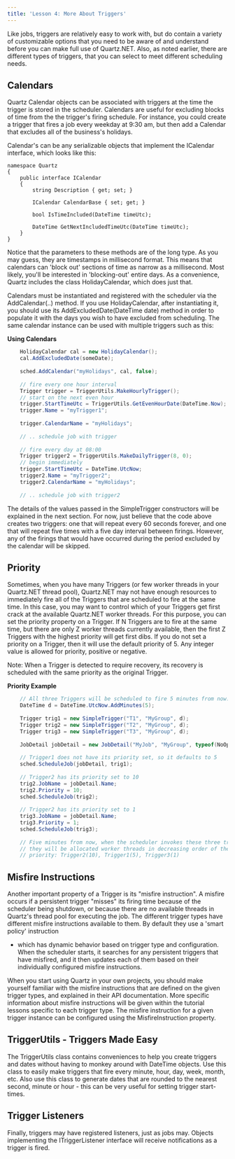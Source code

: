 ```yaml
---
title: 'Lesson 4: More About Triggers'
---
```


Like jobs, triggers are relatively easy to work with, but do contain a variety of customizable options that you need to
be aware of and understand before you can make full use of Quartz.NET. Also, as noted earlier, there are different types of triggers, 
that you can select to meet different scheduling needs.

## Calendars

Quartz Calendar objects can be associated with triggers at the time the trigger is stored in the scheduler. 
Calendars are useful for excluding blocks of time from the the trigger's firing schedule. For instance, you could 
create a trigger that fires a job every weekday at 9:30 am, but then add a Calendar that excludes all of the business's holidays.

Calendar's can be any serializable objects that implement the ICalendar interface, which looks like this:

    namespace Quartz
    {
        public interface ICalendar
        {
            string Description { get; set; }
    
            ICalendar CalendarBase { set; get; }
    
            bool IsTimeIncluded(DateTime timeUtc);
    
            DateTime GetNextIncludedTimeUtc(DateTime timeUtc);
        }
    } 

Notice that the parameters to these methods are of the long type. As you may guess, they are timestamps in millisecond format. 
This means that calendars can 'block out' sections of time as narrow as a millisecond. Most likely, you'll be interested in 
'blocking-out' entire days. As a convenience, Quartz includes the class HolidayCalendar, which does just that.

Calendars must be instantiated and registered with the scheduler via the AddCalendar(..) method. If you use HolidayCalendar, 
after instantiating it, you should use its AddExcludedDate(DateTime date) method in order to populate it with the days you wish 
to have excluded from scheduling. The same calendar instance can be used with multiple triggers such as this:

__Using Calendars__

```csharp
    HolidayCalendar cal = new HolidayCalendar();
    cal.AddExcludedDate(someDate);
    
    sched.AddCalendar("myHolidays", cal, false);
    
    // fire every one hour interval
    Trigger trigger = TriggerUtils.MakeHourlyTrigger();
    // start on the next even hour
    trigger.StartTimeUtc = TriggerUtils.GetEvenHourDate(DateTime.Now); 
    trigger.Name = "myTrigger1";
    
    trigger.CalendarName = "myHolidays";
    
    // .. schedule job with trigger
    
    // fire every day at 08:00
    Trigger trigger2 = TriggerUtils.MakeDailyTrigger(8, 0);
    // begin immediately
    trigger.StartTimeUtc = DateTime.UtcNow; 
    trigger2.Name = "myTrigger2";
    trigger2.CalendarName = "myHolidays";
    
    // .. schedule job with trigger2 
```
	
The details of the values passed in the SimpleTrigger constructors will be explained in the next section. 
For now, just believe that the code above creates two triggers: one that will repeat every 60 seconds forever, and one that 
will repeat five times with a five day interval between firings. However, any of the firings that would have 
occurred during the period excluded by the calendar will be skipped.

## Priority

Sometimes, when you have many Triggers (or few worker threads in your Quartz.NET thread pool), Quartz.NET may not have enough resources to 
immediately fire all of the Triggers that are scheduled to fire at the same time.  In this case, you may want to control 
which of your Triggers get first crack at the available Quartz.NET worker threads.  For this purpose, you can set the priority property on a Trigger.
If N Triggers are to fire at the same time, but there are only Z worker threads currently available, then the first Z Triggers with the highest priority will get first dibs.
If you do not set a priority on a Trigger, then it will use the default priority of 5. 
Any integer value is allowed for priority, positive or negative.

Note: When a Trigger is detected to require recovery, its recovery is scheduled with the same priority as the original Trigger.

__Priority Example__

```csharp
    // All three Triggers will be scheduled to fire 5 minutes from now.
    DateTime d = DateTime.UtcNow.AddMinutes(5);
    
    Trigger trig1 = new SimpleTrigger("T1", "MyGroup", d);
    Trigger trig2 = new SimpleTrigger("T2", "MyGroup", d);
    Trigger trig3 = new SimpleTrigger("T3", "MyGroup", d);
    
    JobDetail jobDetail = new JobDetail("MyJob", "MyGroup", typeof(NoOpJob));
    
    // Trigger1 does not have its priority set, so it defaults to 5
    sched.ScheduleJob(jobDetail, trig1);
    
    // Trigger2 has its priority set to 10
    trig2.JobName = jobDetail.Name;
    trig2.Priority = 10;
    sched.ScheduleJob(trig2);
    
    // Trigger2 has its priority set to 1
    trig3.JobName = jobDetail.Name;
    trig3.Priority = 1;
    sched.ScheduleJob(trig3);
    
    // Five minutes from now, when the scheduler invokes these three triggers
    // they will be allocated worker threads in decreasing order of their
    // priority: Trigger2(10), Trigger1(5), Trigger3(1) 
```

## Misfire Instructions

Another important property of a Trigger is its "misfire instruction". A misfire occurs if a persistent trigger "misses"
its firing time because of the scheduler being shutdown, or because there are no available threads in Quartz's thread pool for executing the job. 
The different trigger types have different misfire instructions available to them. By default they use a 'smart policy' instruction 
- which has dynamic behavior based on trigger type and configuration. When the scheduler starts, it searches for any persistent triggers that 
have misfired, and it then updates each of them based on their individually configured misfire instructions. 

When you start using Quartz in your 
own projects, you should make yourself familiar with the misfire instructions that are defined on the given trigger types, 
and explained in their API documentation. More specific information about misfire instructions will be given within 
the tutorial lessons specific to each trigger type. The misfire instruction for a given trigger instance can be configured 
using the MisfireInstruction property.

## TriggerUtils - Triggers Made Easy

The TriggerUtils class contains conveniences to help you create triggers and dates without 
having to monkey around with DateTime objects. Use this class to easily make triggers that fire every minute, 
hour, day, week, month, etc. Also use this class to generate dates that are rounded to the nearest second, minute or hour - 
this can be very useful for setting trigger start-times.

## Trigger Listeners 

Finally, triggers may have registered listeners, just as jobs may.
Objects implementing the ITriggerListener interface will receive notifications as a trigger is fired.
